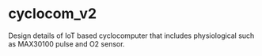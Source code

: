 # cyclocom_v2
Design details of IoT based cyclocomputer that includes physiological such as MAX30100 pulse and O2 sensor.
